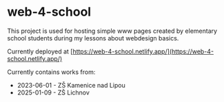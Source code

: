 # web-4-school
This project is used for hosting simple www pages created by elementary school students during my lessons about webdesign basics.

Currently deployed at [https://web-4-school.netlify.app/](https://web-4-school.netlify.app/)

Currently contains works from:
- 2023-06-01 - ZŠ Kamenice nad Lipou
- 2025-01-09 - ZŠ Lichnov
